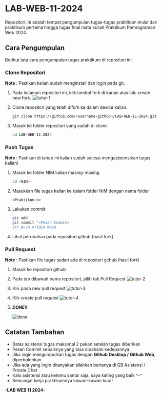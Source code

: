 # LAB-WEB-11-2024
Repositori ini adalah tempat pengumpulan tugas-tugas praktikum mulai dari praktikum pertama hingga tugas final mata kuliah Praktikum Pemrograman Web 2024.

## Cara Pengumpulan
Berikut tata cara pengumpulan tugas praktikum di repositori ini.

### Clone Repositori
**Note :** Pastikan kalian sudah menginstall dan login pada git.

1. Pada halaman repositori ini, klik tombol fork di kanan atas lalu create new fork.
   ![tutor-1](https://github.com/JoyAbrian/LAB-WEB-11-2024/blob/main/md/tutor-1.png)
   
2. Clone repositori yang telah difork ke dalam device kalian.
   ```bash
   git clone https://github.com/<username-github>/LAB-WEB-11-2024.git
   ```
   
3. Masuk ke folder repositori yang sudah di clone.
   ```bash
   cd LAB-WEB-11-2024
   ```
   
### Push Tugas
**Note :** Pastikan di tahap ini kalian sudah selesai mengasistensikan tugas kalian!

1. Masuk ke folder NIM kalian masing-masing.
   ```bash
   cd <NIM>
   ```

2. Masukkan file tugas kalian ke dalam folder NIM dengan nama folder
   ```
   <Praktikum-n>
   ```

3. Lakukan commit
   ```bash
   git add .
   git commit "<Pesan Commit>
   git push origin main
   ```

4. Lihat perubahan pada repositori github (hasil fork)

### Pull Request
**Note :** Pastikan file tugas sudah ada di repositori github (hasil fork)

1. Masuk ke repositori github

2. Pada tab dibawah nama repositori, pilih tab Pull Request
   ![tutor-2](https://github.com/JoyAbrian/LAB-WEB-11-2024/blob/main/md/tutor-2.png)

3. Klik pada new pull request
   ![tutor-3](https://github.com/JoyAbrian/LAB-WEB-11-2024/blob/main/md/tutor-3.png)

4. Klik create pull request
   ![tutor-4](https://github.com/JoyAbrian/LAB-WEB-11-2024/blob/main/md/tutor-4.png)

5. ***DONE!!***
   
   ![done](https://github.com/JoyAbrian/LAB-WEB-11-2024/blob/main/md/done.gif)

## Catatan Tambahan
- Batas asistensi tugas maksimal 2 pekan setelah tugas diberikan
- Pesan Commit sebaiknya yang bisa dipahami kedepannya
- Jika ingin mengumpulkan tugas dengan **Github Desktop / Github Web**, diperbolehkan
- Jika ada yang ingin ditanyakan silahkan bertanya di GB Asistensi / Private Chat
- Kalo asistensi atau ketemu santai saja, saya kating yang baik ^-^
- Semangat kerja praktikumnya kawan-kawan kuu!!

**-LAB WEB 11 2024-**
